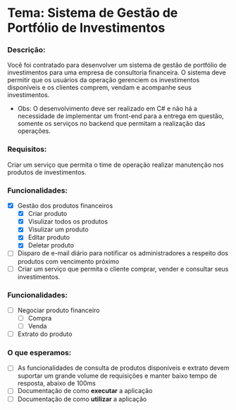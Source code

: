 # Tema: Sistema de Gestão de Portfólio de Investimentos
 

### Descrição:

Você foi contratado para desenvolver um sistema de gestão de portfólio de investimentos para uma empresa de consultoria financeira. O sistema deve permitir que os usuários da operação gerenciem os investimentos disponíveis e os clientes comprem, vendam e acompanhe seus investimentos.

- Obs: O desenvolvimento deve ser realizado em C# e não há a necessidade de implementar um front-end para a entrega em questão, somente os serviços no backend que permitam a realização das operações.

### Requisitos:

Criar um serviço que permita o time de operação realizar manutenção nos produtos de investimentos.

### Funcionalidades:

- [x] Gestão dos produtos financeiros
  - [x] Criar produto
  - [x] Visulizar todos os produtos
  - [x] Visulizar um produto
  - [x] Editar produto
  - [x] Deletar produto  
- [ ] Disparo de e-mail diário para notificar os administradores a respeito dos produtos com vencimento próximo
- [ ] Criar um serviço que permita o cliente comprar, vender e consultar seus investimentos.

### Funcionalidades:

- [ ] Negociar produto financeiro
  - [ ] Compra
  - [ ] Venda
- [ ] Extrato do produto

### O que esperamos:

- [ ] As funcionalidades de consulta de produtos disponíveis e extrato devem suportar um grande volume de requisições e manter baixo tempo de resposta, abaixo de 100ms
- [ ] Documentação de como **executar** a aplicação
- [ ] Documentação de como **utilizar** a aplicação